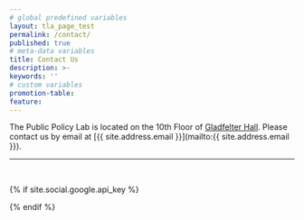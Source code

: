 ```yaml
---
# global predefined variables
layout: tla_page_test
permalink: /contact/
published: true
# meta-data variables
title: Contact Us
description: >-
keywords: ''
# custom variables
promotion-table: 
feature: 
---
```

The Public Policy Lab is located on the 10th Floor of [Gladfelter Hall](https://goo.gl/maps/GiWvmLkAnrT2). Please contact us by email at [{{ site.address.email }}](mailto:{{ site.address.email }}).

___

<br/>

{% if site.social.google.api_key %}
<div id="map"></div>
{% endif %}

<br/><br/>

<script type="text/javascript" src="{{ '/assets/js/maps.js' | prepend: site.baseurl }}"></script>
<script type="text/javascript" async defer src="https://maps.googleapis.com/maps/api/js?key={{ site.social.google.api_key }}&callback=initMap"></script>
